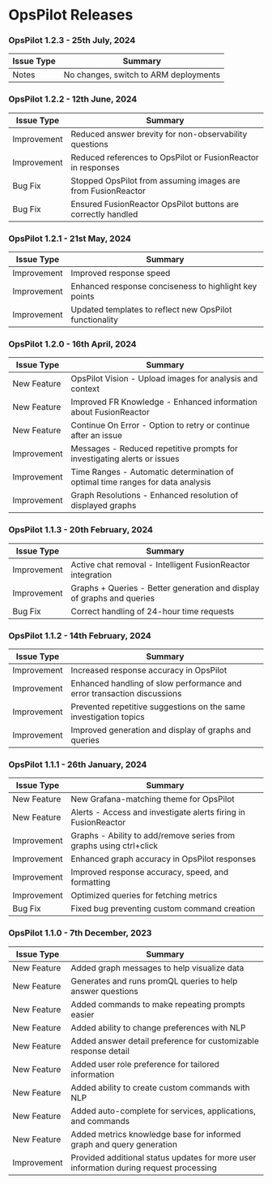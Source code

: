 # OpsPilot Releases



### OpsPilot 1.2.3 - 25th July, 2024

| Issue Type | Summary                                                   |
|------------|-----------------------------------------------------------|
| Notes      | No changes, switch to ARM deployments                     |

### OpsPilot 1.2.2 - 12th June, 2024

| Issue Type   | Summary                                                                                       |
|--------------|-----------------------------------------------------------------------------------------------|
| Improvement  | Reduced answer brevity for non-observability questions                                         |
| Improvement  | Reduced references to OpsPilot or FusionReactor in responses                                   |
| Bug Fix      | Stopped OpsPilot from assuming images are from FusionReactor                                   |
| Bug Fix      | Ensured FusionReactor OpsPilot buttons are correctly handled                                   |

### OpsPilot 1.2.1 - 21st May, 2024

| Issue Type  | Summary                                                                                          |
|-------------|--------------------------------------------------------------------------------------------------|
| Improvement | Improved response speed                                                                          |
| Improvement | Enhanced response conciseness to highlight key points                                            |
| Improvement | Updated templates to reflect new OpsPilot functionality                                          |

### OpsPilot 1.2.0 - 16th April, 2024

| Issue Type   | Summary                                                                                             |
|--------------|-----------------------------------------------------------------------------------------------------|
| New Feature  | OpsPilot Vision - Upload images for analysis and context                                            |
| New Feature  | Improved FR Knowledge - Enhanced information about FusionReactor                                    |
| New Feature  | Continue On Error - Option to retry or continue after an issue                                      |
| Improvement  | Messages - Reduced repetitive prompts for investigating alerts or issues                            |
| Improvement  | Time Ranges - Automatic determination of optimal time ranges for data analysis                      |
| Improvement  | Graph Resolutions - Enhanced resolution of displayed graphs                                         |

### OpsPilot 1.1.3 - 20th February, 2024

| Issue Type  | Summary                                                                                            |
|-------------|----------------------------------------------------------------------------------------------------|
| Improvement | Active chat removal - Intelligent FusionReactor integration                                         |
| Improvement | Graphs + Queries - Better generation and display of graphs and queries                              |
| Bug Fix     | Correct handling of 24-hour time requests                                                           |

### OpsPilot 1.1.2 - 14th February, 2024

| Issue Type  | Summary                                                                                            |
|-------------|----------------------------------------------------------------------------------------------------|
| Improvement | Increased response accuracy in OpsPilot                                                            |
| Improvement | Enhanced handling of slow performance and error transaction discussions                             |
| Improvement | Prevented repetitive suggestions on the same investigation topics                                   |
| Improvement | Improved generation and display of graphs and queries                                              |

### OpsPilot 1.1.1 - 26th January, 2024

| Issue Type   | Summary                                                                                          |
|--------------|--------------------------------------------------------------------------------------------------|
| New Feature  | New Grafana-matching theme for OpsPilot                                                          |
| New Feature  | Alerts - Access and investigate alerts firing in FusionReactor                                    |
| Improvement  | Graphs - Ability to add/remove series from graphs using ctrl+click                                |
| Improvement  | Enhanced graph accuracy in OpsPilot responses                                                     |
| Improvement  | Improved response accuracy, speed, and formatting                                                 |
| Improvement  | Optimized queries for fetching metrics                                                            |
| Bug Fix      | Fixed bug preventing custom command creation                                                      |

### OpsPilot 1.1.0 - 7th December, 2023

| Issue Type   | Summary                                                                                          |
|--------------|--------------------------------------------------------------------------------------------------|
| New Feature  | Added graph messages to help visualize data                                                      |
| New Feature  | Generates and runs promQL queries to help answer questions                                       |
| New Feature  | Added commands to make repeating prompts easier                                                  |
| New Feature  | Added ability to change preferences with NLP                                                     |
| New Feature  | Added answer detail preference for customizable response detail                                  |
| New Feature  | Added user role preference for tailored information                                              |
| New Feature  | Added ability to create custom commands with NLP                                                 |
| New Feature  | Added auto-complete for services, applications, and commands                                     |
| New Feature  | Added metrics knowledge base for informed graph and query generation                             |
| Improvement  | Provided additional status updates for more user information during request processing           |
